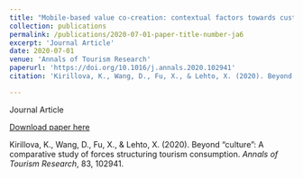 ```yaml
---
title: "Mobile-based value co-creation: contextual factors towards customer experiences"
collection: publications
permalink: /publications/2020-07-01-paper-title-number-ja6
excerpt: 'Journal Article'
date: 2020-07-01
venue: 'Annals of Tourism Research'
paperurl: 'https://doi.org/10.1016/j.annals.2020.102941'
citation: 'Kirillova, K., Wang, D., Fu, X., & Lehto, X. (2020). Beyond “culture”: A comparative study of forces structuring tourism consumption. <i>Annals of Tourism Research</i>, 83, 102941.'

---
```

Journal Article

[Download paper here](https://doi.org/10.1016/j.annals.2020.102941)

Kirillova, K., Wang, D., Fu, X., & Lehto, X. (2020). Beyond “culture”: A comparative study of forces structuring tourism consumption. <i>Annals of Tourism Research</i>, 83, 102941.

